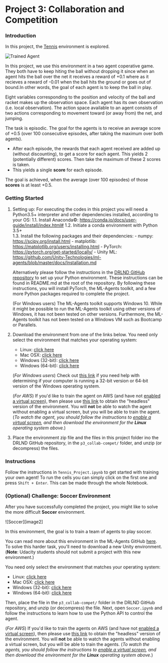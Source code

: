 [//]: # (Image References)

[image1]: https://user-images.githubusercontent.com/10624937/42135623-e770e354-7d12-11e8-998d-29fc74429ca2.gif "Trained Agent"



# Project 3: Collaboration and Competition

### Introduction

In this project, the [Tennis](https://github.com/Unity-Technologies/ml-agents/blob/master/docs/Learning-Environment-Examples.md#tennis) environment is explored.

![Trained Agent][image1]

In this project, we use this environment in a two agent coperative game. They both have to keep hiting the ball without dropping it since when an agent hits the ball over the net it receives a reward of +0.1 where as it recieves a reward of -0.01 when the ball hits the ground or goes out of bound.In other words, the goal of each agent is to keep the ball in play.

Eight variables corresponding to the position and velocity of the ball and racket makes up the observation space. Each agent has its own observation (i.e. local observation). The action space available to an agent consists of two actions corresponding to movement toward (or away from) the net, and jumping. 

The task is episodic. The goal for the agents is to receive an average score of +0.5 (over 100 consecutive episodes, after taking the maximum over both agents).

- After each episode, the rewards that each agent received are added up (without discounting), to get a score for each agent. This yields 2 (potentially different) scores. Then take the maximum of these 2 scores is taken.
- This yields a single **score** for each episode.

The goal is achieved, when the average (over 100 episodes) of those **scores** is at least +0.5.

### Getting Started
1. Setting up:
	For executing the codes in this project you will need a Python3.5+ interpreter and other 	dependencies installed, according to   your OS:
	1.1. Install Anaconda©: https://conda.io/docs/user-guide/install/index.html#
	1.2. Initiate a conda environment with Python 3.5+	
	1.3. Install the following packages and their dependencies:
		- numpy: https://scipy.org/install.html
		- matplotlib: https://matplotlib.org/users/installing.html
		- PyTorch: https://pytorch.org/get-started/locally/
		- Unity ML: https://github.com/Unity-Technologies/ml-agents/blob/master/docs/Installation.md

    Alternatively please follow the instructions in the [DRLND GitHub repository](https://github.com/udacity/deep-reinforcement-learning#dependencies) to set up your Python environment. These instructions can be found in README.md at the root of the repository. By following these instructions, you will install PyTorch, the ML-Agents toolkit, and a few more Python packages required to complete the project.

    (For Windows users) The ML-Agents toolkit supports Windows 10. While it might be possible to run the ML-Agents toolkit using other versions of Windows, it has not been tested on other versions. Furthermore, the ML-Agents toolkit has not been tested on a Windows VM such as Bootcamp or Parallels. 


2. Download the environment from one of the links below.  You need only select the environment that matches your operating system:
    - Linux: [click here](https://s3-us-west-1.amazonaws.com/udacity-drlnd/P3/Tennis/Tennis_Linux.zip)
    - Mac OSX: [click here](https://s3-us-west-1.amazonaws.com/udacity-drlnd/P3/Tennis/Tennis.app.zip)
    - Windows (32-bit): [click here](https://s3-us-west-1.amazonaws.com/udacity-drlnd/P3/Tennis/Tennis_Windows_x86.zip)
    - Windows (64-bit): [click here](https://s3-us-west-1.amazonaws.com/udacity-drlnd/P3/Tennis/Tennis_Windows_x86_64.zip)
    
    (_For Windows users_) Check out [this link](https://support.microsoft.com/en-us/help/827218/how-to-determine-whether-a-computer-is-running-a-32-bit-version-or-64) if you need help with determining if your computer is running a 32-bit version or 64-bit version of the Windows operating system.

    (_For AWS_) If you'd like to train the agent on AWS (and have not [enabled a virtual screen](https://github.com/Unity-Technologies/ml-agents/blob/master/docs/Training-on-Amazon-Web-Service.md)), then please use [this link](https://s3-us-west-1.amazonaws.com/udacity-drlnd/P3/Tennis/Tennis_Linux_NoVis.zip) to obtain the "headless" version of the environment.  You will **not** be able to watch the agent without enabling a virtual screen, but you will be able to train the agent.  (_To watch the agent, you should follow the instructions to [enable a virtual screen](https://github.com/Unity-Technologies/ml-agents/blob/master/docs/Training-on-Amazon-Web-Service.md), and then download the environment for the **Linux** operating system above._)

3. Place the environment zip file and the files in this project folder ino the DRLND GitHub repository, in the `p3_collab-compet/` folder, and unzip (or decompress) the files. 


### Instructions

Follow the instructions in `Tennis_Project.ipynb` to get started with training your own agent!
To run the cells you can simply click on the first one and press `Shift + Enter`. This can be made through the whole Notebook.

  

### (Optional) Challenge: Soccer Environment

After you have successfully completed the project, you might like to solve the more difficult **Soccer** environment.

![Soccer][image2]

In this environment, the goal is to train a team of agents to play soccer.  

You can read more about this environment in the ML-Agents GitHub [here](https://github.com/Unity-Technologies/ml-agents/blob/master/docs/Learning-Environment-Examples.md#soccer-twos).  To solve this harder task, you'll need to download a new Unity environment.  (**Note**: Udacity students should not submit a project with this new environment.)

You need only select the environment that matches your operating system:
- Linux: [click here](https://s3-us-west-1.amazonaws.com/udacity-drlnd/P3/Soccer/Soccer_Linux.zip)
- Mac OSX: [click here](https://s3-us-west-1.amazonaws.com/udacity-drlnd/P3/Soccer/Soccer.app.zip)
- Windows (32-bit): [click here](https://s3-us-west-1.amazonaws.com/udacity-drlnd/P3/Soccer/Soccer_Windows_x86.zip)
- Windows (64-bit): [click here](https://s3-us-west-1.amazonaws.com/udacity-drlnd/P3/Soccer/Soccer_Windows_x86_64.zip)

Then, place the file in the `p3_collab-compet/` folder in the DRLND GitHub repository, and unzip (or decompress) the file.  Next, open `Soccer.ipynb` and follow the instructions to learn how to use the Python API to control the agent.

(_For AWS_) If you'd like to train the agents on AWS (and have not [enabled a virtual screen](https://github.com/Unity-Technologies/ml-agents/blob/master/docs/Training-on-Amazon-Web-Service.md)), then please use [this link](https://s3-us-west-1.amazonaws.com/udacity-drlnd/P3/Soccer/Soccer_Linux_NoVis.zip) to obtain the "headless" version of the environment.  You will **not** be able to watch the agents without enabling a virtual screen, but you will be able to train the agents.  (_To watch the agents, you should follow the instructions to [enable a virtual screen](https://github.com/Unity-Technologies/ml-agents/blob/master/docs/Training-on-Amazon-Web-Service.md), and then download the environment for the **Linux** operating system above._)
